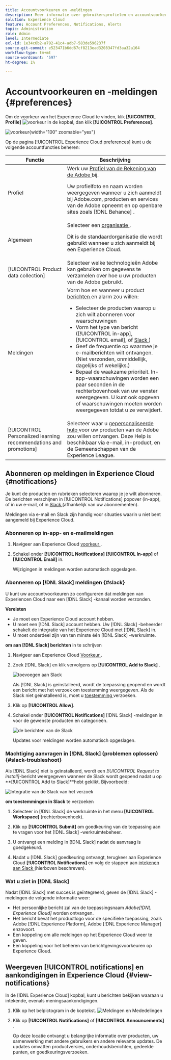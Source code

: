 ```yaml
---
title: Accountvoorkeuren en -meldingen
description: Meer informatie over gebruikersprofielen en accountvoorkeuren in Experience Cloud. Abonneren op productmeldingen voor e-mail en  [!DNL Slack] en productwaarschuwingen instellen.
solution: Experience Cloud
feature: Account Preferences, Notifications, Alerts
topic: Administration
role: Admin
level: Intermediate
exl-id: 1e34c6b2-a792-41c4-adb7-583de596237f
source-git-commit: e523471b6dd67cf8213ead3208347fd3aa32a164
workflow-type: tm+mt
source-wordcount: '597'
ht-degree: 1%

---
```


# Accountvoorkeuren en -meldingen {#preferences}

Om de voorkeur van het Experience Cloud te vinden, klik **[!UICONTROL Profile]** ![ voorkeur ](../assets/preferences-icon-sm.png) in de kopbal, dan klik **[!UICONTROL Preferences]**.

![ voorkeur ](../assets/preferences-navigation.png){width="100" zoomable="yes"}

Op de pagina [!UICONTROL Experience Cloud preferences] kunt u de volgende accountfuncties beheren:

| Functie | Beschrijving |
|--- |--- |
| Profiel | Werk uw [ Profiel van de Rekening van de Adobe ](https://account.adobe.com/profile) bij. <p>Uw profielfoto en naam worden weergegeven wanneer u zich aanmeldt bij Adobe.com, producten en services van de Adobe opneemt en op openbare sites zoals [!DNL Behance] . |
| Algemeen | Selecteer een [ organisatie ](../administration/organizations.md).<p>Dit is de standaardorganisatie die wordt gebruikt wanneer u zich aanmeldt bij een Experience Cloud. |
| [!UICONTROL Product data collection] | Selecteer welke technologieën Adobe kan gebruiken om gegevens te verzamelen over hoe u uw producten van de Adobe gebruikt. |
| Meldingen | Vorm hoe en wanneer u product [ berichten ](#subscribe-to-notifications-in-experience-cloud) en alarm zou willen: <ul><li>Selecteer de producten waarop u zich wilt abonneren voor waarschuwingen</li><li>Vorm het type van bericht ([!UICONTROL in-app], [!UICONTROL email], of [ Slack ](#slack-notifications))</li><li>Geef de frequentie op waarmee je e-mailberichten wilt ontvangen. (Niet verzonden, onmiddellijk, dagelijks of wekelijks.)</li><li>Bepaal de waakzame prioriteit. In-app-waarschuwingen worden een paar seconden in de rechterbovenhoek van uw venster weergegeven. U kunt ook opgeven of waarschuwingen moeten worden weergegeven totdat u ze verwijdert.</li></ul> |
| [!UICONTROL Personalized learning recommendations and promotions] | Selecteer waar u [ gepersonaliseerde hulp ](personalized-learning.md) voor uw producten van de Adobe zou willen ontvangen. Deze Help is beschikbaar via e-mail, in-product, en de Gemeenschappen van de Experience League. |

## Abonneren op meldingen in Experience Cloud {#notifications}

Je kunt de producten en rubrieken selecteren waarop je je wilt abonneren. De berichten verschijnen in [!UICONTROL Notifications] popover (in-app), of in uw e-mail, of in [ Slack ](#slack-notifications) (afhankelijk van uw abonnementen).

Meldingen via e-mail en Slack zijn handig voor situaties waarin u niet bent aangemeld bij Experience Cloud.

### Abonneren op in-app- en e-mailmeldingen

1. Navigeer aan Experience Cloud [ voorkeur ](https://experience.adobe.com/preferences).

1. Schakel onder **[!UICONTROL Notifications]** **[!UICONTROL In-app]** of **[!UICONTROL Email]** in.

   Wijzigingen in meldingen worden automatisch opgeslagen.

### Abonneren op [!DNL Slack] meldingen {#slack}

U kunt uw accountvoorkeuren zo configureren dat meldingen van Experiencen Cloud naar een [!DNL Slack] -kanaal worden verzonden.

**Vereisten**

* Je moet een Experience Cloud account hebben.
* U moet een [!DNL Slack] account hebben. Uw [!DNL Slack] -beheerder schakelt de integratie van het Experience Cloud met [!DNL Slack] in.
* U moet onderdeel zijn van ten minste één [!DNL Slack] -werkruimte.

**om aan [!DNL Slack] berichten** in te schrijven

1. Navigeer aan Experience Cloud [ Voorkeur ](https://experience.adobe.com/preferences).

1. Zoek [!DNL Slack] en klik vervolgens op **[!UICONTROL Add to Slack]** .

   ![ toevoegen aan Slack ](../assets/add-to-slack.png)

   Als [!DNL Slack] is geïnstalleerd, wordt de toepassing geopend en wordt een bericht met het verzoek om toestemming weergegeven. Als de Slack niet geïnstalleerd is, moet u [ toestemming ](#slack-troubleshoot) verzoeken.

1. Klik op **[!UICONTROL Allow]**.

1. Schakel onder **[!UICONTROL Notifications]** [!DNL Slack] -meldingen in voor de gewenste producten en categorieën.

   ![ de berichten van de Slack ](../assets/slack.png)

   Updates voor meldingen worden automatisch opgeslagen.

### Machtiging aanvragen in [!DNL Slack] (problemen oplossen) {#slack-troubleshoot}

Als [!DNL Slack] niet is geïnstalleerd, wordt een _[!UICONTROL Request to install]_-bericht weergegeven wanneer de Slack wordt geopend nadat u op **[!UICONTROL Add to Slack]**hebt geklikt. Bijvoorbeeld:

![ Integratie van de Slack van het verzoek ](../assets/slack-workspace.png)

**om toestemmingen in Slack** te verzoeken

1. Selecteer in [!DNL Slack] de werkruimte in het menu **[!UICONTROL Workspace]** (rechterbovenhoek).

1. Klik op **[!UICONTROL Submit]** om goedkeuring van de toepassing aan te vragen voor het [!DNL Slack] -werkruimtebeheer.

1. U ontvangt een melding in [!DNL Slack] nadat de aanvraag is goedgekeurd.

1. Nadat u [!DNL Slack] goedkeuring ontvangt, terugkeer aan Experience Cloud **[!UICONTROL Notifications]** en volg de stappen aan [ intekenen aan Slack ](#slack-notifications) (hierboven beschreven).

### Wat u ziet in [!DNL Slack]

Nadat [!DNL Slack] met succes is geïntegreerd, geven de [!DNL Slack] -meldingen de volgende informatie weer:

* Het persoonlijke bericht zal van de toepassingsnaam _Adobe[!DNL Experience Cloud]_ worden ontvangen.
* Het bericht bevat het productlogo voor de specifieke toepassing, zoals Adobe [!DNL Experience Platform], Adobe [!DNL Experience Manager] enzovoort.
* Een koppeling om alle meldingen op het Experience Cloud weer te geven.
* Een koppeling voor het beheren van berichtgevingsvoorkeuren op Experience Cloud.

## Weergeven [!UICONTROL notifications] en aankondigingen in Experience Cloud {#view-notifications}

In de [!DNL Experience Cloud] kopbal, kunt u berichten bekijken waaraan u [ ](#notifications) intekende, evenals meningsaankondigingen.

1. Klik op het belpictogram in de koptekst. ![ Meldingen en Mededelingen ](../assets/bell-icon.png)

1. Klik op **[!UICONTROL Notifications]** of **[!UICONTROL Announcements]** .

   Op deze locatie ontvangt u belangrijke informatie over producten, uw samenwerking met andere gebruikers en andere relevante updates. De updates omvatten productversies, onderhoudsberichten, gedeelde punten, en goedkeuringsverzoeken.
